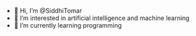 - 👋 Hi, I’m @SiddhiTomar
- 👀 I’m interested in artificial intelligence and machine learning
- 🌱 I’m currently learning programming
  

<!---
SiddhiTomar/SiddhiTomar is a ✨ special ✨ repository because its `README.md` (this file) appears on your GitHub profile.
You can click the Preview link to take a look at your changes.
--->
